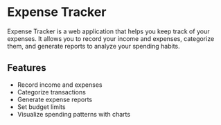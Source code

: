 # Expense Tracker

Expense Tracker is a web application that helps you keep track of your expenses. It allows you to record your income and expenses, categorize them, and generate reports to analyze your spending habits.

## Features

- Record income and expenses
- Categorize transactions
- Generate expense reports
- Set budget limits
- Visualize spending patterns with charts
